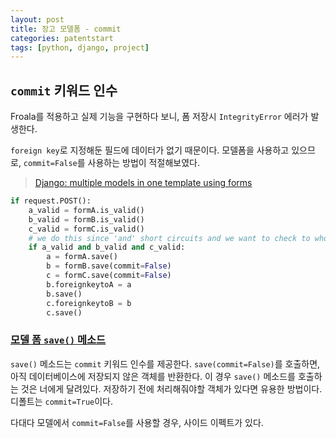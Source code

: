 ```yaml
---
layout: post
title: 장고 모델폼 - commit
categories: patentstart
tags: [python, django, project]
---
```


## `commit` 키워드 인수
Froala를 적용하고 실제 기능을 구현하다 보니, 폼 저장시 `IntegrityError` 에러가 발생한다.

`foreign key`로 지정해둔 필드에 데이터가 없기 때문이다. 모델폼을 사용하고 있으므로, `commit=False`를 사용하는 방법이 적절해보였다.

> [Django: multiple models in one template using forms](https://stackoverflow.com/questions/569468/django-multiple-models-in-one-template-using-forms/575133#575133)

```python
if request.POST():
    a_valid = formA.is_valid()
    b_valid = formB.is_valid()
    c_valid = formC.is_valid()
    # we do this since 'and' short circuits and we want to check to whole page for form errors
    if a_valid and b_valid and c_valid:
        a = formA.save()
        b = formB.save(commit=False)
        c = formC.save(commit=False)
        b.foreignkeytoA = a
        b.save()
        c.foreignkeytoB = b
        c.save()
```

### [모델 폼 `save()` 메소드](https://docs.djangoproject.com/ko/1.11/topics/forms/modelforms/#the-save-method)

`save()` 메소드는 `commit` 키워드 인수를 제공한다. `save(commit=False)`를 호출하면, 아직 데이터베이스에 저장되지 않은 객체를 반환한다. 이 경우 `save()` 메소드를 호출하는 것은 너에게 달려있다. 저장하기 전에 처리해줘야할 객체가 있다면 유용한 방법이다. 디폴트는 `commit=True`이다.

다대다 모델에서 `commit=False`를 사용할 경우, 사이드 이펙트가 있다.
